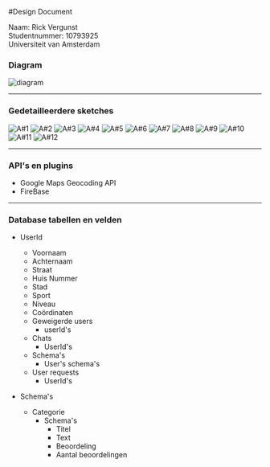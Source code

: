 #Design Document

Naam: Rick Vergunst  
Studentnummer: 10793925  
Universiteit van Amsterdam

### Diagram

![diagram](https://github.com/Lumpsum/Programmeerproject/blob/master/doc/diagram.png)

---

### Gedetailleerdere sketches

![A#1](https://github.com/Lumpsum/Programmeerproject/blob/master/doc/A%231.png)
![A#2](https://github.com/Lumpsum/Programmeerproject/blob/master/doc/A%232.png)
![A#3](https://github.com/Lumpsum/Programmeerproject/blob/master/doc/A%233.png)
![A#4](https://github.com/Lumpsum/Programmeerproject/blob/master/doc/A%234.png)
![A#5](https://github.com/Lumpsum/Programmeerproject/blob/master/doc/A%235.png)
![A#6](https://github.com/Lumpsum/Programmeerproject/blob/master/doc/A%236.png)
![A#7](https://github.com/Lumpsum/Programmeerproject/blob/master/doc/A%237.png)
![A#8](https://github.com/Lumpsum/Programmeerproject/blob/master/doc/A%238.png)
![A#9](https://github.com/Lumpsum/Programmeerproject/blob/master/doc/A%239.png)
![A#10](https://github.com/Lumpsum/Programmeerproject/blob/master/doc/A%2310.png)
![A#11](https://github.com/Lumpsum/Programmeerproject/blob/master/doc/A%2311.png)
![A#12](https://github.com/Lumpsum/Programmeerproject/blob/master/doc/A%2312.png)

---

### API's en plugins

- Google Maps Geocoding API
- FireBase

---

### Database tabellen en velden

- UserId
  - Voornaam
  - Achternaam
  - Straat
  - Huis Nummer
  - Stad
  - Sport
  - Niveau
  - Coördinaten
  - Geweigerde users
    - userId's
  - Chats
    - UserId's
  - Schema's
    - User's schema's
  - User requests
    - UserId's
    
- Schema's
  - Categorie
    - Schema's
      - Titel
      - Text
      - Beoordeling
      - Aantal beoordelingen
